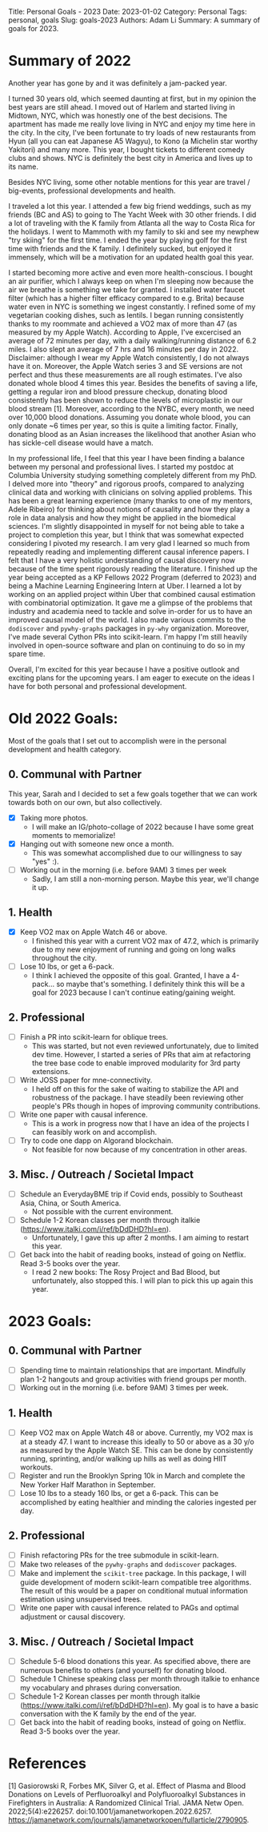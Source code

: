 Title: Personal Goals - 2023
Date: 2023-01-02
Category: Personal
Tags: personal, goals
Slug: goals-2023
Authors: Adam Li
Summary: A summary of goals for 2023.

# Summary of 2022
Another year has gone by and it was definitely a jam-packed year.

I turned 30 years old, which seemed daunting at first, but in my opinion the best years are still ahead. I moved out of Harlem and started living in Midtown, NYC, which was honestly one of the best decisions. The apartment has made me really love living in NYC and enjoy my time here in the city. In the city, I've been fortunate to try loads of new restaurants from Hyun (all you can eat Japanese A5 Wagyu), to Kono (a Michelin star worthy Yakitori) and many more. This year, I bought tickets to different comedy clubs and shows. NYC is definitely the best city in America and lives up to its name.

Besides NYC living, some other notable mentions for this year are travel / big-events, professional developments and health.

I traveled a lot this year. I attended a few big friend weddings, such as my friends (BC and AS) to going to The Yacht Week with 30 other friends. I did a lot of traveling with the K family from Atlanta all the way to Costa Rica for the holidays. I went to Mammoth with my family to ski and see my newphew "try skiing" for the first time. I ended the year by playing golf for the first time with friends and the K family. I definitely sucked, but enjoyed it immensely, which will be a motivation for an updated health goal this year.

I started becoming more active and even more health-conscious. I bought an air purifier, which I always keep on when I'm sleeping now because the air we breathe is something we take for granted. I installed water faucet filter (which has a higher filter efficacy compared to e.g. Brita) because water even in NYC is something we ingest constantly. I refined some of my vegetarian cooking dishes, such as lentils. I began running consistently thanks to my roommate and achieved a VO2 max of more than 47 (as measured by my Apple Watch). According to Apple, I've excercised an average of 72 minutes per day, with a daily walking/running distance of 6.2 miles. I also slept an average of 7 hrs and 16 minutes per day in 2022. Disclaimer: although I wear my Apple Watch consistently, I do not always have it on. Moreover, the Apple Watch series 3 and SE versions are not perfect and thus these measurements are all rough estimates. I've also donated whole blood 4 times this year. Besides the benefits of saving a life, getting a regular iron and blood pressure checkup, donating blood consistently has been shown to reduce the levels of microplastic in our blood stream [1]. Moreover, according to the NYBC, every month, we need over 10,000 blood donations. Assuming you donate whole blood, you can only donate ~6 times per year, so this is quite a limiting factor. Finally, donating blood as an Asian increases the likelihood that another Asian who has sickle-cell disease would have a match.

In my professional life, I feel that this year I have been finding a balance between my personal and professional lives. I started my postdoc at Columbia University studying something completely different from my PhD. I delved more into "theory" and rigorous proofs, compared to analyzing clinical data and working with clinicians on solving applied problems. This has been a great learning experience (many thanks to one of my mentors, Adele Ribeiro) for thinking about notions of causality and how they play a role in data analysis and how they might be applied in the biomedical sciences. I'm slightly disappointed in myself for not being able to take a project to completion this year, but I think that was somewhat expected considering I pivoted my research. I am very glad I learned so much from repeatedly reading and implementing different causal inference papers. I felt that I have a very holistic understanding of causal discovery now because of the time spent rigorously reading the literature. I finished up the year being accepted as a KP Fellows 2022 Program (deferred to 2023) and being a Machine Learning Engineering Intern at Uber. I learned a lot by working on an applied project within Uber that combined causal estimation with combinatorial optimization. It gave me a glimpse of the problems that industry and academia need to tackle and solve in-order for us to have an improved causal model of the world. I also made various commits to the ``dodiscover`` and ``pywhy-graphs`` packages in ``py-why`` organization. Moreover, I've made several Cython PRs into scikit-learn. I'm happy I'm still heavily involved in open-source software and plan on continuing to do so in my spare time.

Overall, I'm excited for this year because I have a positive outlook and exciting plans for the upcoming years. I am eager to execute on the ideas I have for both personal and professional development.

# Old 2022 Goals:

Most of the goals that I set out to accomplish were in the personal development and health category.

## 0. Communal with Partner

This year, Sarah and I decided to set a few goals together that we can work towards both on our own, but also collectively.

- [x] Taking more photos.
    - I will make an IG/photo-collage of 2022 because I have some great moments to memorialize!
- [x] Hanging out with someone new once a month.
    - This was somewhat accomplished due to our willingness to say "yes" :).
- [ ] Working out in the morning (i.e. before 9AM) 3 times per week
    - Sadly, I am still a non-morning person. Maybe this year, we'll change it up.

## 1. Health

- [x] Keep VO2 max on Apple Watch 46 or above.
    - I finished this year with a current VO2 max of 47.2, which is primarily due to my new enjoyment of running and going on long walks throughout the city.
- [ ] Lose 10 lbs, or get a 6-pack.
    - I think I achieved the opposite of this goal. Granted, I have a 4-pack... so maybe that's something. I definitely think this will be a goal for 2023 because I can't continue eating/gaining weight.

## 2. Professional

- [ ] Finish a PR into scikit-learn for oblique trees.
    - This was started, but not even reviewed unfortunately, due to limited dev time. However, I started a series of PRs that aim at refactoring the tree base code to enable improved modularity for 3rd party extensions.
- [ ] Write JOSS paper for mne-connectivity.
    - I held off on this for the sake of waiting to stabilize the API and robustness of the package. I have steadily been reviewing other people's PRs though in hopes of improving community contributions.
- [ ] Write one paper with causal inference.
    - This is a work in progress now that I have an idea of the projects I can feasibly work on and accomplish.
- [ ] Try to code one dapp on Algorand blockchain.
    - Not feasible for now because of my concentration in other areas.

## 3. Misc. / Outreach / Societal Impact

- [ ] Schedule an EverydayBME trip if Covid ends, possibly to Southeast Asia, China, or South America.
    - Not possible with the current environment.
- [ ] Schedule 1-2 Korean classes per month through italkie (https://www.italki.com/i/ref/bDdDHD?hl=en).
    - Unfortunately, I gave this up after 2 months. I am aiming to restart this year.
- [ ] Get back into the habit of reading books, instead of going on Netflix. Read 3-5 books over the year.
    - I read 2 new books: The Rosy Project and Bad Blood, but unfortunately, also stopped this. I will plan to pick this up again this year.

# 2023 Goals:

## 0. Communal with Partner

- [ ] Spending time to maintain relationships that are important. Mindfully plan 1-2 hangouts and group activities with friend groups per month.
- [ ] Working out in the morning (i.e. before 9AM) 3 times per week.

## 1. Health

- [ ] Keep VO2 max on Apple Watch 48 or above. Currently, my VO2 max is at a steady 47. I want to increase this ideally to 50 or above as a 30 y/o as measured by the Apple Watch SE. This can be done by consistently running, sprinting, and/or walking up hills as well as doing HIIT workouts.
- [ ] Register and run the Brooklyn Spring 10k in March and complete the New Yorker Half Marathon in September.
- [ ] Lose 10 lbs to a steady 160 lbs, or get a 6-pack. This can be accomplished by eating healthier and minding the calories ingested per day.

## 2. Professional

- [ ] Finish refactoring PRs for the tree submodule in scikit-learn.
- [ ] Make two releases of the ``pywhy-graphs`` and ``dodiscover`` packages.
- [ ] Make and implement the ``scikit-tree`` package. In this package, I will guide development of modern scikit-learn compatible tree algorithms. The result of this would be a paper on conditional mutual information estimation using unsupervised trees.
- [ ] Write one paper with causal inference related to PAGs and optimal adjustment or causal discovery.

## 3. Misc. / Outreach / Societal Impact

- [ ] Schedule 5-6 blood donations this year. As specified above, there are numerous benefits to others (and yourself) for donating blood.
- [ ] Schedule 1 Chinese speaking class per month through italkie to enhance my vocabulary and phrases during conversation.
- [ ] Schedule 1-2 Korean classes per month through italkie (https://www.italki.com/i/ref/bDdDHD?hl=en). My goal is to have a basic conversation with the K family by the end of the year.
- [ ] Get back into the habit of reading books, instead of going on Netflix. Read 3-5 books over the year.

# References

[1] Gasiorowski R, Forbes MK, Silver G, et al. Effect of Plasma and Blood Donations on Levels of Perfluoroalkyl and Polyfluoroalkyl Substances in Firefighters in Australia: A Randomized Clinical Trial. JAMA Netw Open. 2022;5(4):e226257. doi:10.1001/jamanetworkopen.2022.6257. https://jamanetwork.com/journals/jamanetworkopen/fullarticle/2790905.
